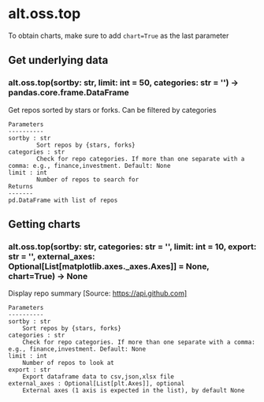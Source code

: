 # alt.oss.top

To obtain charts, make sure to add `chart=True` as the last parameter

## Get underlying data 
### alt.oss.top(sortby: str, limit: int = 50, categories: str = '') -> pandas.core.frame.DataFrame

Get repos sorted by stars or forks. Can be filtered by categories

    Parameters
    ----------
    sortby : str
            Sort repos by {stars, forks}
    categories : str
            Check for repo categories. If more than one separate with a comma: e.g., finance,investment. Default: None
    limit : int
            Number of repos to search for
    Returns
    -------
    pd.DataFrame with list of repos

## Getting charts 
### alt.oss.top(sortby: str, categories: str = '', limit: int = 10, export: str = '', external_axes: Optional[List[matplotlib.axes._axes.Axes]] = None, chart=True) -> None

Display repo summary [Source: https://api.github.com]

    Parameters
    ----------
    sortby : str
        Sort repos by {stars, forks}
    categories : str
        Check for repo categories. If more than one separate with a comma: e.g., finance,investment. Default: None
    limit : int
        Number of repos to look at
    export : str
        Export dataframe data to csv,json,xlsx file
    external_axes : Optional[List[plt.Axes]], optional
        External axes (1 axis is expected in the list), by default None
